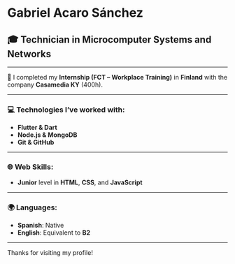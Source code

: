 # Gabriel Acaro Sánchez

## 🎓 Technician in Microcomputer Systems and Networks

---

📍 I completed my **Internship (FCT – Workplace Training)** in **Finland** with the company **Casamedia KY** (400h).

---

### 💻 Technologies I’ve worked with:

- **Flutter & Dart**
- **Node.js & MongoDB**
- **Git & GitHub**

---

### 🌐 Web Skills:

- **Junior** level in **HTML**, **CSS**, and **JavaScript**

---

### 🌍 Languages:

- **Spanish**: Native
- **English**: Equivalent to **B2**

---

Thanks for visiting my profile!
